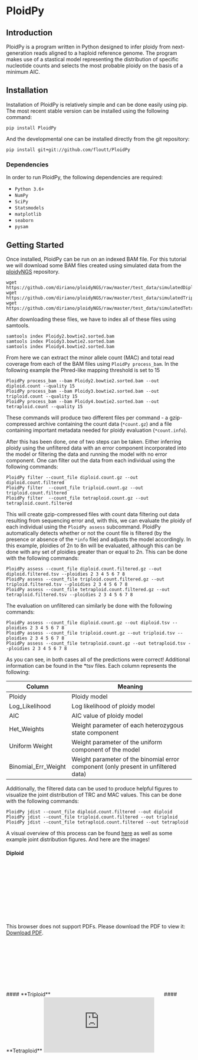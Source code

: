 # PloidPy

## Introduction
PloidPy is a program written in Python designed to infer ploidy from next-generation reads aligned to a haploid reference genome. The program makes use of a stastical model representing the distribution of specific nucleotide counts and selects the most probable ploidy on the basis of a minimum AIC.

## Installation
Installation of PloidPy is relatively simple and can be done easily using pip. The most recent stable version can be installed using the following command:
```
pip install PloidPy
```
And the developmental one can be installed directly from the git repository:
```
pip install git+git://github.com/floutt/PloidPy
```
### Dependencies
In order to run PloidPy, the following dependencies are required:
- `Python 3.6+`
- `NumPy`
- `SciPy`
- `Statsmodels`
- `matplotlib`
- `seaborn`
- `pysam`

## Getting Started
Once installed, PloidPy can be run on an indexed BAM file. For this tutorial we will download some BAM files created using simulated data from the [ploidyNGS](https://github.com/diriano/ploidyNGS) repository.
```
wget https://github.com/diriano/ploidyNGS/raw/master/test_data/simulatedDiploidGenome/Ploidy2.bowtie2.sorted.bam
wget https://github.com/diriano/ploidyNGS/raw/master/test_data/simulatedTriploidGenome/Ploidy3.bowtie2.sorted.bam
wget https://github.com/diriano/ploidyNGS/raw/master/test_data/simulatedTetraploidGenome/Ploidy4.bowtie2.sorted.bam
```
After downloading these files, we have to index all of these files using samtools.
```
samtools index Ploidy2.bowtie2.sorted.bam
samtools index Ploidy3.bowtie2.sorted.bam
samtools index Ploidy4.bowtie2.sorted.bam
```
From here we can extract the minor allele count (MAC) and total read coverage from each of the BAM files using `PloidPy process_bam`. In the following example the Phred-like mapping threshold is set to 15 
```
PloidPy process_bam --bam Ploidy2.bowtie2.sorted.bam --out diploid.count --quality 15
PloidPy process_bam --bam Ploidy3.bowtie2.sorted.bam --out triploid.count --quality 15
PloidPy process_bam --bam Ploidy4.bowtie2.sorted.bam --out tetraploid.count --quality 15
```

These commands will produce two different files per command - a gzip-compressed archive containing the count data (`*count.gz`) and a file containing important metadata needed for ploidy evaluation (`*count.info`).
 
After this has been done, one of two steps can be taken. Either inferring ploidy using the unfiltered data with an error component incorporated into the model or filtering the data and running the model with no error component. One can filter out the data from each individual using the following commands:
```
PloidPy filter --count_file diploid.count.gz --out diploid.count.filtered
PloidPy filter  --count_file triploid.count.gz --out triploid.count.filtered
PloidPy filter  --count_file tetraploid.count.gz --out tetraploid.count.filtered
```
This will create gzip-compressed files with count data filtering out data resulting from sequencing error and, with this, we can evaluate the ploidy of each individual using the `PloidPy assess` subcommand. PloidPy automatically detects whether or not the count file is filtered (by the presence or absence of the `*info` file) and adjusts the model accordingly. In this example, ploidies of 2n to 8n will be evaluated, although this can be done with any set of ploidies greater than or equal to 2n. This can be done with the following commands:
```
PloidPy assess --count_file diploid.count.filtered.gz --out diploid.filtered.tsv --ploidies 2 3 4 5 6 7 8
PloidPy assess --count_file triploid.count.filtered.gz --out triploid.filtered.tsv --ploidies 2 3 4 5 6 7 8
PloidPy assess --count_file tetraploid.count.filtered.gz --out tetraploid.filtered.tsv --ploidies 2 3 4 5 6 7 8
```
The evaluation on unfiltered can similarly be done with the following commands:
```
PloidPy assess --count_file diploid.count.gz --out diploid.tsv --ploidies 2 3 4 5 6 7 8
PloidPy assess --count_file triploid.count.gz --out triploid.tsv --ploidies 2 3 4 5 6 7 8
PloidPy assess --count_file tetraploid.count.gz --out tetraploid.tsv --ploidies 2 3 4 5 6 7 8
```
As you can see, in both cases all of the predictions were correct! Additional information can be found in the \*tsv files. Each column represents the following:

|Column             |Meaning|
|-------------------|-------|
|Ploidy             |Ploidy model|
|Log_Likelihood     |Log likelihood of ploidy model|
|AIC                |AIC value of ploidy model|
|Het_Weights        |Weight parameter of each heterozygous state component|
|Uniform Weight     |Weight parameter of the uniform component of the model|
|Binomial_Err_Weight|Weight parameter of the binomial error component (only present in unfiltered data)|

Additionally, the filtered data can be used to produce helpful figures to visualize the joint distribution of TRC and MAC values. This can be done with the following commands:
```
PloidPy jdist --count_file diploid.count.filtered --out diploid
PloidPy jdist --count_file triploid.count.filtered --out triploid
PloidPy jdist --count_file tetraploid.count.filtered --out tetraploid
```

A visual overview of this process can be found [here](https://github.com/floutt/PloidPy/blob/master/figures/PloidPy_visual_guide.pdf) as well as some example joint distribution figures.
And here are the images!
#### **Diploid**
<object data="https://github.com/floutt/PloidPy/raw/master/figures/diploid_joint_dist.pdf" type="application/pdf" width="700px" height="700px">
    <embed src="https://github.com/floutt/PloidPy/raw/master/figures/diploid_joint_dist.pdf">
        <p>This browser does not support PDFs. Please download the PDF to view it: <a href="http://yoursite.com/the.pdf">Download PDF</a>.</p>
    </embed>
</object>
#### **Triploid**
<object data="https://github.com/floutt/PloidPy/raw/master/figures/triploid_joint_dist.pdf" type="application/pdf" width="700px" height="700px">
    <embed src="https://github.com/floutt/PloidPy/raw/master/figures/triploid_joint_dist.pdf">
    </embed>
</object>
#### **Tetraploid**
<object data="https://github.com/floutt/PloidPy/raw/master/figures/tetraploid_joint_dist.pdf" type="application/pdf" width="700px" height="700px">
    <embed src="https://github.com/floutt/PloidPy/raw/master/figures/tetraploid_joint_dist.pdf">
    </embed>
</object>
